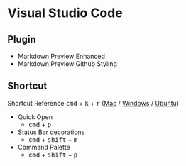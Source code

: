 # Visual Studio Code

## Plugin

- Markdown Preview Enhanced
- Markdown Preview Github Styling

## Shortcut

Shortcut Reference <kbd>cmd</kbd> + <kbd>k</kbd> + <kbd>r</kbd> ([Mac](https://code.visualstudio.com/shortcuts/keyboard-shortcuts-macos.pdf) / [Windows](https://code.visualstudio.com/shortcuts/keyboard-shortcuts-windows.pdf) / [Ubuntu](https://code.visualstudio.com/shortcuts/keyboard-shortcuts-linux.pdf))

- Quick Open
  - <kbd>cmd</kbd> + <kbd>p</kbd>
- Status Bar decorations
  - <kbd>cmd</kbd> + <kbd>shift</kbd> + <kbd>m</kbd>
- Command Palette
  - <kbd>cmd</kbd> + <kbd>shift</kbd> + <kbd>p</kbd>